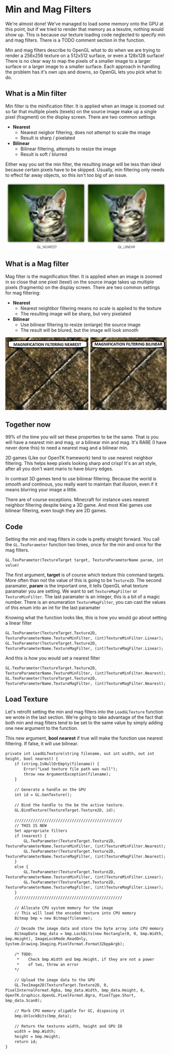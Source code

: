 # Min and Mag Filters
We're almost done! We've managed to load some memory onto the GPU at this point, but if we tried to render that memory as a texutre, nothing would show up. This is because our texture loading code neglected to specify min and mag filters. There is a TODO comment section in the function.

Min and mag filters describe to OpenGL what to do when we are trying to render a 256x256 texture on a 512x512 surface, or even a 128x128 surface! There is no clear way to map the pixels of a smaller image to a larger surface or a larger image to a smaller surface. Each approach in handling the problem has it's own ups and downs, so OpenGL lets you pick what to do.

## What is a Min filter

Min filter is the minification filter. It is applied when an image is zoomed out so far that multiple pixels (texels) on the source image make up a single pixel (fragment) on the display screen. There are two common settings

* __Nearest__
  * Nearest neigbor filtering, does not attempt to scale the image
  * Result is sharp / pixelated
* __Bilinear__
  * Bilinear filtering, attempts to resize the image
  * Result is soft / blurred

Either way you set the min filter, the resulting image will be less than ideal because certain pixels have to be skipped. Usually, min filtering only needs to effect far away objects, so this isn't too big of an issue.

![MIN](min_filter.png)

## What is a Mag filter

Mag filter is the magnification filter. It is applied when an image is zoomed in so close that one pixel (texel) on the source image takes up multiple pixels (fragments) on the display screen. There are two common settings for mag filtering:

* __Nearest__ 
  * Nearest neightbor filtering means no scale is applied to the texture
  * The resulting image will be sharp, but very pixelated
* __Bilinear__
  * Use bilinear filtering to resize (enlarge) the source image
  * The result will be blured, but the image will look smooth

![MAG](mag_filter.png)

## Together now

99% of the time you will set these properties to be the same. That is you will have a nearest min and mag, or a bilinear min and mag. It's RARE (I have never done this) to need a nearest mag and a bilinear min.

2D games (Like our OpenTK framework) tend to use nearest neighbor filtering. This helps keep pixels looking sharp and crisp! It's an art style, after all you don't want mario to have blurry edges.

In contrast 3D games tend to use bilinear filtering. Because the world is smooth and continous, you really want to maintain that illusion, even if it means blurring your image a little.

There are of course exceptions. Minecraft for instance uses nearest neighbor filtering despite being a 3D game. And most Klei games use bilinear filtering, even tough they are 2D games.

## Code
Setting the min and mag filters in code is pretty straight forward. You call the ```GL.TexParameter``` function two times, once for the min and once for the mag filters.

```
GL.TexParameter(TextureTarget target, TextureParameterName param, int value)
```

The first argument, __target__ is of course which texture this command targets. More often than not the value of this is going to be ```Texture2D```. The second paramater, __param__ is the important one, it tells OpenGL what texture paramater you are setting. We want to set ```TextureMagFilter``` or ```TextureMinFilter```. The last paramater is an integer, this is a bit of a magic number. There is an enumeration ```TextureMagFilter```, you can cast the values of this enum into an int for the last paramater

Knowing what the function looks like, this is how you would go about setting a linear filter

```
GL.TexParameter(TextureTarget.Texture2D, TextureParameterName.TextureMinFilter, (int)TextureMinFilter.Linear);
GL.TexParameter(TextureTarget.Texture2D, TextureParameterName.TextureMagFilter, (int)TextureMagFilter.Linear);
```

And this is how you would set a nearest filter

```
GL.TexParameter(TextureTarget.Texture2D, TextureParameterName.TextureMinFilter, (int)TextureMinFilter.Nearest);
GL.TexParameter(TextureTarget.Texture2D, TextureParameterName.TextureMagFilter, (int)TextureMagFilter.Nearest);
```

## Load Texture

Let's retrofit setting the min and mag filters into the ```LoadGLTexture``` function we wrote in the last section. We're going to take advantage of the fact that both min and mag filters tend to be set to the same value by simply adding one new argument to the function.

This new argument, __bool nearest__ if true will make the function use nearest filtering. If false, it will use bilinear.

```
private int LoadGLTexture(string filename, out int width, out int height, bool nearest) {
    if (string.IsNullOrEmpty(filename)) {
        Error("Load texture file path was null");
        throw new ArgumentException(filename);
    }

    // Generate a handle on the GPU
    int id = GL.GenTexture();
    
    // Bind the handle to the be the active texture.
    GL.BindTexture(TextureTarget.Texture2D, id);
    
    ///////////////////////////////////////////////
    // THIS IS NEW
    Set appropriate filters
    if (nearest) {
        GL.TexParameter(TextureTarget.Texture2D, TextureParameterName.TextureMinFilter, (int)TextureMinFilter.Nearest);
        GL.TexParameter(TextureTarget.Texture2D, TextureParameterName.TextureMagFilter, (int)TextureMagFilter.Nearest);
    }
    else {
        GL.TexParameter(TextureTarget.Texture2D, TextureParameterName.TextureMinFilter, (int)TextureMinFilter.Linear);
        GL.TexParameter(TextureTarget.Texture2D, TextureParameterName.TextureMagFilter, (int)TextureMagFilter.Linear);
    }
    ///////////////////////////////////////////////

    // Allocate CPU system memory for the image
    // This will load the encoded texture into CPU memory
    Bitmap bmp = new Bitmap(filename);
    
    // Decode the image data and store the byte array into CPU memory
    BitmapData bmp_data = bmp.LockBits(new Rectangle(0, 0, bmp.Width, bmp.Height), ImageLockMode.ReadOnly, System.Drawing.Imaging.PixelFormat.Format32bppArgb);

    /* TODO: 
     *    Check bmp.Width and bmp.Height, if they are not a power
     *    of two, throw an error
    */

    // Upload the image data to the GPU
    GL.TexImage2D(TextureTarget.Texture2D, 0, PixelInternalFormat.Rgba, bmp_data.Width, bmp_data.Height, 0, OpenTK.Graphics.OpenGL.PixelFormat.Bgra, PixelType.Short, bmp_data.Scan0);
    
    // Mark CPU memory eligable for GC, disposing it
    bmp.UnlockBits(bmp_data);

    // Return the textures width, height and GPU ID
    width = bmp.Width;
    height = bmp.Height;
    return id;
}
```